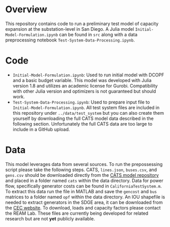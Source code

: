 # Overview
This repository contains code to run a preliminary test model of capacity expansion at the substation-level in San Diego. A Julia model `Initial-Model-Formulation.ipynb` can be found in `src` along with a data preprocessing notebook `Test-System-Data-Processing.ipynb`. 

# Code
- `Initial-Model-Formulation.ipynb`: Used to run initial model with DCOPF and a basic budget variable. This model was developed with Julia version 1.8 and utilizes an academic license for Gurobi. Compatibility with other Julia version and optimizers is not guaranteed but should work. 
- `Test-System-Data-Processing.ipynb`: Used to prepare input file to `Initial-Model-Formulation.ipynb`. All test system files are included in this repository under `../data/test_system` but you can also create them yourself by downloading the full CATS model data described in the following section. Unfortunately the full CATS data are too large to include in a GitHub upload.

# Data
This model leverages data from several sources. To run the prepossessing script please take the following steps. CATS, `lines.json`, `buses.csv`, and `gens.csv` should be downloaded directly from the [CATS model repository](https://github.com/WISPO-POP/CATS-CaliforniaTestSystem/tree/master) and placed in a folder named `cats` within the data directory. Data for power flow, specifically generator costs can be found in `CaliforniaTestSystem.m`. To extract this data run the file in MATLAB and save the `gencost` and `bus` matrices to a folder named `opf` within the data directory. An IOU shapefile is needed to extract generators in the SDGE area, it can be downloaded from the [CEC website](https://cecgis-caenergy.opendata.arcgis.com/datasets/CAEnergy::electric-load-serving-entities-iou-pou/about). To download, loads and capacity factors please contact the REAM Lab.  These files are currently being developed for related research but are not **yet** publicly available. 
